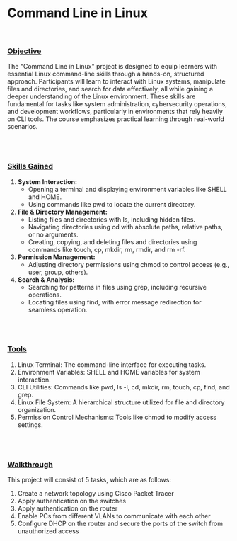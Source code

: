 # Command Line in Linux
</br>

### <ins>Objective</ins>

The "Command Line in Linux" project is designed to equip learners with essential Linux command-line skills through a hands-on, structured approach. Participants will learn to interact with Linux systems, manipulate files and directories, and search for data effectively, all while gaining a deeper understanding of the Linux environment. These skills are fundamental for tasks like system administration, cybersecurity operations, and development workflows, particularly in environments that rely heavily on CLI tools. The course emphasizes practical learning through real-world scenarios.

</br></br>
### <ins>Skills Gained</ins>

1. **System Interaction:**
    - Opening a terminal and displaying environment variables like SHELL and HOME.
    - Using commands like pwd to locate the current directory.
2. **File & Directory Management:**
   - Listing files and directories with ls, including hidden files.
   - Navigating directories using cd with absolute paths, relative paths, or no arguments.
   - Creating, copying, and deleting files and directories using commands like touch, cp, mkdir, rm, rmdir, and rm -rf.
3. **Permission Management:**
     - Adjusting directory permissions using chmod to control access (e.g., user, group, others).
4. **Search & Analysis:**
   - Searching for patterns in files using grep, including recursive operations.
   - Locating files using find, with error message redirection for seamless operation.

</br></br>
### <ins>Tools</ins>

1. Linux Terminal: The command-line interface for executing tasks.
2. Environment Variables: SHELL and HOME variables for system interaction.
3. CLI Utilities: Commands like pwd, ls -l, cd, mkdir, rm, touch, cp, find, and grep.
4. Linux File System: A hierarchical structure utilized for file and directory organization.
5. Permission Control Mechanisms: Tools like chmod to modify access settings.
 
</br></br>

### <ins>Walkthrough</ins>

This project will consist of 5 tasks, which are as follows:
1. Create a network topology using Cisco Packet Tracer
2. Apply authentication on the switches
3. Apply authentication on the router
4. Enable PCs from different VLANs to communicate with each other
5. Configure DHCP on the router and secure the ports of the switch from unauthorized access
</div>
</br>


